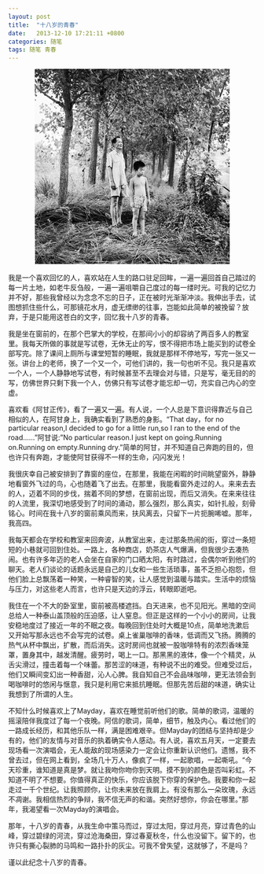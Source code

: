 ```yaml
---
layout: post
title:  "十八岁的青春"
date:   2013-12-10 17:21:11 +0800
categories: 随笔
tags: 随笔 青春
---
```


<center>
<p><img src="/images/我的父亲和我的儿子.jpg" title="严明 — 我的父亲和我的儿子"/></p>
</center>

我是一个喜欢回忆的人，喜欢站在人生的路口驻足回眸，一遍一遍回首自己踏过的每一片土地，如老牛反刍般，一遍一遍咀嚼自己度过的每一缕时光。可我的记忆力并不好，那些我曾经以为念念不忘的日子，正在被时光渐渐冲淡。我伸出手去，试图想抓住些什么，可那镜花水月，虚无缥缈的往事，岂能如此简单的被挽留？放弃，于是只能用这苍白的文字，回忆我十八岁的青春。

我是坐在窗前的，在那个巴掌大的学校，在那间小小的却容纳了两百多人的教室里。我每天所做的事就是写试卷，无休无止的写，恨不得把市场上能买到的试卷全部写完。除了课间上厕所与课堂短暂的睡眠，我就是那样不停地写，写完一张又一张。讲台上的老师，换了一个又一个，可他们讲的，我一句也听不见。我只是喜欢一个人，一个人静静地写试卷，有时候甚至不去理会对与错，只是写，毫无目的的写，仿佛世界只剩下我一个人，仿佛只有写试卷才能忘却一切，充实自己内心的空虚。

喜欢看《阿甘正传》，看了一遍又一遍。有人说，一个人总是下意识得靠近与自己相似的人，在阿甘身上，我确实看到了熟悉的身影。“That day，for no particular reason,I decided to go for a little run,so I ran to the end of the road……”阿甘说:”No particular reason.I just kept on going.Running on.Running on empty.Running dry.”简单的阿甘，并不知道自己奔跑的目的，但也许只有奔跑，才能使阿甘获得不一样的生命，闪闪发光！

我很庆幸自己被安排到了靠窗的座位，在那里，我能在闲暇的时间眺望窗外，静静地看窗外飞过的鸟，心也随着飞了出去。在那里，我能看窗外走过的人。来来去去的人，迈着不同的步伐，揣着不同的梦想，在窗前出现，而后又消失。在来来往往的人流里，我深切地感受到了时间的涌动，那么强烈，那么真实，如针扎般，刻骨铭心。时间在我十八岁的窗前乘风而来，扶风离去，只留下一片扼腕唏嘘。那年，我高四。

我每天都会在学校和教室来回奔波，从教室出来，走过那条热闹的街，穿过一条短短的小巷就可回到住处。一路上，各种商店，奶茶店人气爆满，但我很少去凑热闹。也有许多年迈的老人会坐在自家的门口晒太阳，有时路过，会偶尔听到他们的聊天。老人们谈论的话题永远是自己的儿女和一些生活琐事，虽不乏担心抱怨，但他们脸上总飘荡着一种笑，一种睿智的笑，让人感觉到温暖与踏实。生活中的烦恼与压力，对这些老人而言，也许只是天边的浮云，转眼即逝吧。

我住在一个不大的卧室里，窗前被高楼遮挡。白天进来，也不见阳光。黑暗的空间总给人一种泰山盖顶般的压迫感，让人窒息。但正是这样的一个小小的房间，让我安稳地度过了接近一年的不眠之夜。每晚回到住处时大概是10点，简单地洗漱后又开始写那永远也不会写完的试卷。桌上雀巢咖啡的香味，低调而又飞扬。腾腾的热气从杯中飘出，扩散，而后消失。这时房间也就被一股咖啡特有的浓烈香味笼罩，置身其中，越发清醒。疲劳时，喝上一口。那黑黑的液体，像一个个精灵，从舌尖滑过，撞击着每一个味蕾。那苦涩的味道，有种说不出的难受。但难受过后，他们又瞬间变幻出一种香甜，沁人心脾。我自知自己不会品味咖啡，更无法领会到喝咖啡时的悠闲与惬意，我只是利用它来抵抗睡眠。但那先苦后甜的味道，确实让我想到了所谓的人生。

不知什么时候喜欢上了Mayday，喜欢在睡觉前听他们的歌。简单的歌词，温暖的摇滚陪伴我度过了每一个夜晚。阿信的歌词，简单，细节，触及内心。看过他们的一路成长经历，和其他乐队一样，满是困难艰辛。但Mayday的团结与坚持却是少有的，他们的友情与对音乐的执着确实令人感动。有人说，喜欢五月天，一定要去现场看一次演唱会，无人能敌的现场感染力一定会让你重新认识他们。遗憾，我不曾去过，但在网上看到，全场几十万人，像疯了一样，一起歌唱，一起嘶吼。“今天珍重，谁知道是真是梦。就让我吻你吻你到天明。摸不到的颜色是否叫彩虹。不知道不明了不想要。你值得真正的快乐，你应该脱下你穿的保护色。我要和你一起走过一千个世纪。让我照顾你，让你未来放在我肩上。有没有那么一朵玫瑰，永远不凋谢。我相信热烈的争辩，我不信无声的和谐。突然好想你，你会在哪里。”那年，我渴望看一次Mayday的演唱会。

那年，十八岁的青春，从我生命中策马而过，穿过太阳，穿过月亮，穿过青色的山峰，穿过碧绿的河流，穿过沧海桑田，穿过春夏秋冬，什么也没留下。留下的，也许只有撕心裂肺的马鸣和一路扑扑的灰尘。可我不曾失望，这就够了，不是吗？

谨以此纪念十八岁的青春。